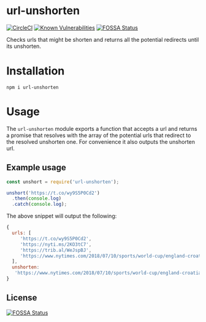 # url-unshorten

[![CircleCI](https://circleci.com/gh/dinostheo/url-unshorten/tree/master.svg?style=svg)](https://circleci.com/gh/dinostheo/url-unshorten/tree/master) [![Known Vulnerabilities](https://snyk.io/test/github/dinostheo/url-unshorten/badge.svg?targetFile=package.json)](https://snyk.io/test/github/dinostheo/url-unshorten?targetFile=package.json)
[![FOSSA Status](https://app.fossa.io/api/projects/git%2Bgithub.com%2Fdinostheo%2Furl-unshorten.svg?type=shield)](https://app.fossa.io/projects/git%2Bgithub.com%2Fdinostheo%2Furl-unshorten?ref=badge_shield)

Checks urls that might be shorten and returns all the potential redirects until its unshorten.

# Installation

`npm i url-unshorten`

# Usage

The `url-unshorten` module exports a function that accepts a url and returns a promise that resolves with the array of the potential urls that redirect to the resolved unshorten one. For convenience it also outputs the unshorten url.

## Example usage

```js
const unshort = require('url-unshorten');

unshort('https://t.co/wy9S5P0Cd2')
  .then(console.log)
  .catch(console.log);
```

The above snippet will output the following:

```js
{
  urls: [
     'https://t.co/wy9S5P0Cd2',
     'https://nyti.ms/2KO3tC7',
     'https://trib.al/WeJspBJ',
     'https://www.nytimes.com/2018/07/10/sports/world-cup/england-croatia-france-belgium.html?smtyp=cur&smid=tw-nytimes'
  ],
  unshorten:
   'https://www.nytimes.com/2018/07/10/sports/world-cup/england-croatia-france-belgium.html?smtyp=cur&smid=tw-nytimes'
}
```


## License
[![FOSSA Status](https://app.fossa.io/api/projects/git%2Bgithub.com%2Fdinostheo%2Furl-unshorten.svg?type=large)](https://app.fossa.io/projects/git%2Bgithub.com%2Fdinostheo%2Furl-unshorten?ref=badge_large)